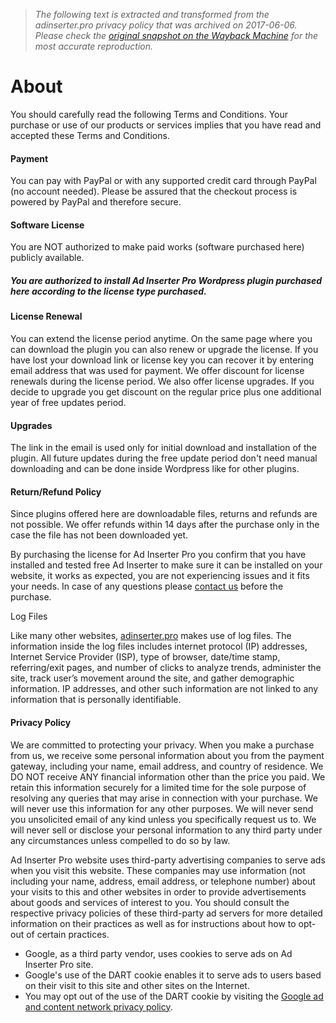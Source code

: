 > *The following text is extracted and transformed from the adinserter.pro privacy policy that was archived on 2017-06-06. Please check the [original snapshot on the Wayback Machine](https://web.archive.org/web/20170606172155id_/https%3A//adinserter.pro/about) for the most accurate reproduction.*

# About

You should carefully read the following Terms and Conditions. Your purchase or use of our products or services implies that you have read and accepted these Terms and Conditions.

#### Payment

You can pay with PayPal or with any supported credit card through PayPal (no account needed). Please be assured that the checkout process is powered by PayPal and therefore secure.

#### Software License

You are NOT authorized to make paid works (software purchased here) publicly available.

##### You are authorized to install Ad Inserter Pro Wordpress plugin purchased here according to the license type purchased.

#### License Renewal

You can extend the license period anytime. On the same page where you can download the plugin you can also renew or upgrade the license. If you have lost your download link or license key you can recover it by entering email address that was used for payment. We offer discount for license renewals during the license period. We also offer license upgrades. If you decide to upgrade you get discount on the regular price plus one additional year of free updates period.

#### Upgrades

The link in the email is used only for initial download and installation of the plugin. All future updates during the free update period don't need manual downloading and can be done inside Wordpress like for other plugins.

#### Return/Refund Policy

Since plugins offered here are downloadable files, returns and refunds are not possible. We offer refunds within 14 days after the purchase only in the case the file has not been downloaded yet.

By purchasing the license for Ad Inserter Pro you confirm that you have installed and tested free Ad Inserter to make sure it can be installed on your website, it works as expected, you are not experiencing issues and it fits your needs. In case of any questions please [contact us](https://adinserter.pro/contact) before the purchase.

Log Files

Like many other websites, [adinserter.pro](http://adinserter.pro/) makes use of log files. The information inside the log files includes internet protocol (IP) addresses, Internet Service Provider (ISP), type of browser, date/time stamp, referring/exit pages, and number of clicks to analyze trends, administer the site, track user’s movement around the site, and gather demographic information. IP addresses, and other such information are not linked to any information that is personally identifiable.

#### Privacy Policy

We are committed to protecting your privacy. When you make a purchase from us, we receive some personal information about you from the payment gateway, including your name, email address, and country of residence. We DO NOT receive ANY financial information other than the price you paid. We retain this information securely for a limited time for the sole purpose of resolving any queries that may arise in connection with your purchase. We will never use this information for any other purposes. We will never send you unsolicited email of any kind unless you specifically request us to. We will never sell or disclose your personal information to any third party under any circumstances unless compelled to do so by law.

Ad Inserter Pro website uses third-party advertising companies to serve ads when you visit this website. These companies may use information (not including your name, address, email address, or telephone number) about your visits to this and other websites in order to provide advertisements about goods and services of interest to you. You should consult the respective privacy policies of these third-party ad servers for more detailed information on their practices as well as for instructions about how to opt-out of certain practices.

  * Google, as a third party vendor, uses cookies to serve ads on Ad Inserter Pro site.
  * Google's use of the DART cookie enables it to serve ads to users based on their visit to this site and other sites on the Internet.
  * You may opt out of the use of the DART cookie by visiting the [Google ad and content network privacy policy](http://www.google.com/policies/technologies/ads/).


